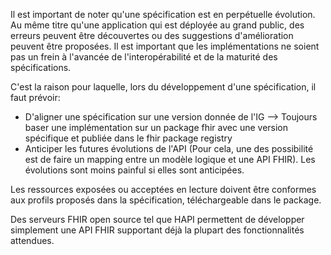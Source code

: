 Il est important de noter qu'une spécification est en perpétuelle évolution. Au même titre qu'une application qui est déployée au grand public, des erreurs peuvent être découvertes ou des suggestions d'amélioration peuvent être proposées. Il est important que les implémentations ne soient pas un frein à l'avancée de l'interopérabilité et de la maturité des spécifications.

C'est la raison pour laquelle, lors du développement d'une spécification, il faut prévoir:

* D'aligner une spécification sur une version donnée de l'IG --> Toujours baser une implémentation sur un package fhir avec une version spécifique et publiée dans le fhir package registry
* Anticiper les futures évolutions de l'API (Pour cela, une des possibilité est de faire un mapping entre un modèle logique et une API FHIR). Les évolutions sont moins painful si elles sont anticipées.

Les ressources exposées ou acceptées en lecture doivent être conformes aux profils proposés dans la spécification, téléchargeable dans le package.

Des serveurs FHIR open source tel que HAPI permettent de développer simplement une API FHIR supportant déjà la plupart des fonctionnalités attendues.